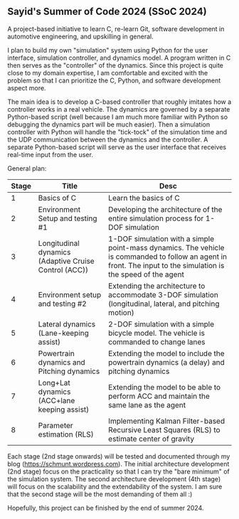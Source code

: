 ## Sayid's Summer of Code 2024 (SSoC 2024)

A project-based initiative to learn C, re-learn Git, software development in automotive engineering, and upskilling in general.

I plan to build my own "simulation" system using Python for the user interface, simulation controller, and dynamics model. A program written in C then serves as
the "controller" of the dynamics. Since this project is quite close to my domain expertise, I am comfortable and excited with the problem so that I can prioritize
the C, Python, and software development aspect more. 

The main idea is to develop a C-based controller that roughly imitates how a controller works in a real vehicle.
The dynamics are governed by a separate Python-based script (well because I am much more familiar with Python so debugging the dynamics part will be much easier).
Then a simulation controller with Python will handle the "tick-tock" of the simulation time and the UDP communication between the dynamics and the controller. A separate Python-based script will
serve as the user interface that receives real-time input from the user.

General plan:

| Stage | Title | Desc |
|----------|----------|----------|
| 1 | Basics of C   | Learn the basics of C |
| 2 | Environment Setup and testing #1 | Developing the architecture of the entire simulation process for 1-DOF simulation|
| 3 | Longitudinal dynamics (Adaptive Cruise Control (ACC)) | 1-DOF simulation with a simple point-mass dynamics. The vehicle is commanded to follow an agent in front. The input to the simulation is the speed of the agent  |
| 4 | Environment setup and testing #2 | Extending the architecture to accommodate 3-DOF simulation (longitudinal, lateral, and pitching motion) |
| 5 | Lateral dynamics (Lane-keeping assist) | 2-DOF simulation with a simple bicycle model. The vehicle is commanded to change lanes |
| 6 | Powertrain dynamics and Pitching dynamics | Extending the model to include the powertrain dynamics (a delay) and pitching dynamics |
| 7 | Long+Lat dynamics (ACC+lane keeping assist) | Extending the model to be able to perform ACC and maintain the same lane as the agent |
| 8 | Parameter estimation (RLS) | Implementing Kalman Filter-based Recursive Least Squares (RLS) to estimate center of gravity |

Each stage (2nd stage onwards) will be tested and documented through my blog (https://schmunt.wordpress.com). The initial architecture development (2nd stage) focus on the practicality so that
I can try the "bare minimum" of the simulation system. The second architecture development (4th stage) will focus on the scalability and the extendability of the system. I am sure that the second stage will be the most
demanding of them all :)

Hopefully, this project can be finished by the end of summer 2024.

